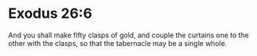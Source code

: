 # Exodus 26:6

And you shall make fifty clasps of gold, and couple the curtains one to the other with the clasps, so that the tabernacle may be a single whole.

